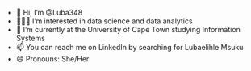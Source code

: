 - 👋 Hi, I’m @Luba348
- 👩🏾‍💻 I’m interested in data science and data analytics
- 🌱 I’m currently at the University of Cape Town studying Information Systems
- 📫 You can reach me on LinkedIn by searching for Lubaelihle Msuku
- 😄 Pronouns: She/Her
